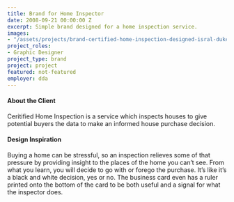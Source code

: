 ```yaml
---
title: Brand for Home Inspector
date: 2008-09-21 00:00:00 Z
excerpt: Simple brand designed for a home inspection service.
images:
- "/assets/projects/brand-certified-home-inspection-designed-isral-duke.jpg"
project_roles:
- Graphic Designer
project_type: brand
project: project
featured: not-featured
employer: dda
---
```

#### About the Client

Ceritified Home Inspection is a service which inspects houses to give potential buyers the data to make an informed house purchase decision.

#### Design Inspiration

Buying a home can be stressful, so an inspection relieves some of that pressure by providing insight to the places of the home you can’t see. From what you learn, you will decide to go with or forego the purchase. It’s like it’s a black and white decision, yes or no. The business card even has a ruler printed onto the bottom of the card to be both useful and a signal for what the inspector does.
